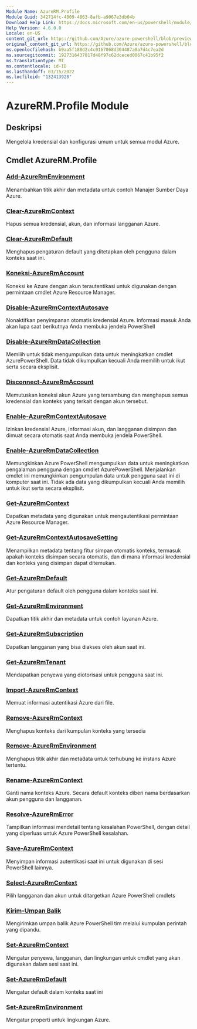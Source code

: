 ```yaml
---
Module Name: AzureRM.Profile
Module Guid: 342714fc-4009-4863-8afb-a9067e3db04b
Download Help Link: https://docs.microsoft.com/en-us/powershell/module/azurerm.profile
Help Version: 4.6.0.0
Locale: en-US
content_git_url: https://github.com/Azure/azure-powershell/blob/preview/src/ResourceManager/Profile/Commands.Profile/help/AzureRM.Profile.md
original_content_git_url: https://github.com/Azure/azure-powershell/blob/preview/src/ResourceManager/Profile/Commands.Profile/help/AzureRM.Profile.md
ms.openlocfilehash: b9aa5f188d2c4c0167068d304487a0a7d4c7ea2d
ms.sourcegitcommit: 1927316437817d48f97c62dceced0067c41b95f2
ms.translationtype: MT
ms.contentlocale: id-ID
ms.lasthandoff: 03/15/2022
ms.locfileid: "132413928"
---
```

# AzureRM.Profile Module
## Deskripsi
Mengelola kredensial dan konfigurasi umum untuk semua modul Azure.

## Cmdlet AzureRM.Profile
### [Add-AzureRmEnvironment](Add-AzureRmEnvironment.md)
Menambahkan titik akhir dan metadata untuk contoh Manajer Sumber Daya Azure.

### [Clear-AzureRmContext](Clear-AzureRmContext.md)
Hapus semua kredensial, akun, dan informasi langganan Azure.

### [Clear-AzureRmDefault](Clear-AzureRmDefault.md)
Menghapus pengaturan default yang ditetapkan oleh pengguna dalam konteks saat ini.

### [Koneksi-AzureRmAccount](Connect-AzureRmAccount.md)
Koneksi ke Azure dengan akun terautentikasi untuk digunakan dengan permintaan cmdlet Azure Resource Manager.

### [Disable-AzureRmContextAutosave](Disable-AzureRmContextAutosave.md)
Nonaktifkan penyimpanan otomatis kredensial Azure.  Informasi masuk Anda akan lupa saat berikutnya Anda membuka jendela PowerShell

### [Disable-AzureRmDataCollection](Disable-AzureRmDataCollection.md)
Memilih untuk tidak mengumpulkan data untuk meningkatkan cmdlet AzurePowerShell. Data tidak dikumpulkan kecuali Anda memilih untuk ikut serta secara eksplisit.

### [Disconnect-AzureRmAccount](Disconnect-AzureRmAccount.md)
Memutuskan koneksi akun Azure yang tersambung dan menghapus semua kredensial dan konteks yang terkait dengan akun tersebut.

### [Enable-AzureRmContextAutosave](Enable-AzureRmContextAutosave.md)
Izinkan kredensial Azure, informasi akun, dan langganan disimpan dan dimuat secara otomatis saat Anda membuka jendela PowerShell. 

### [Enable-AzureRmDataCollection](Enable-AzureRmDataCollection.md)
Memungkinkan Azure PowerShell mengumpulkan data untuk meningkatkan pengalaman pengguna dengan cmdlet AzurePowerShell.
Menjalankan cmdlet ini memungkinkan pengumpulan data untuk pengguna saat ini di komputer saat ini.
Tidak ada data yang dikumpulkan kecuali Anda memilih untuk ikut serta secara eksplisit.

### [Get-AzureRmContext](Get-AzureRmContext.md)
Dapatkan metadata yang digunakan untuk mengautentikasi permintaan Azure Resource Manager.

### [Get-AzureRmContextAutosaveSetting](Get-AzureRmContextAutosaveSetting.md)
Menampilkan metadata tentang fitur simpan otomatis konteks, termasuk apakah konteks disimpan secara otomatis, dan di mana informasi kredensial dan konteks yang disimpan dapat ditemukan.

### [Get-AzureRmDefault](Get-AzureRmDefault.md)
Atur pengaturan default oleh pengguna dalam konteks saat ini.

### [Get-AzureRmEnvironment](Get-AzureRmEnvironment.md)
Dapatkan titik akhir dan metadata untuk contoh layanan Azure.

### [Get-AzureRmSubscription](Get-AzureRmSubscription.md)
Dapatkan langganan yang bisa diakses oleh akun saat ini.

### [Get-AzureRmTenant](Get-AzureRmTenant.md)
Mendapatkan penyewa yang diotorisasi untuk pengguna saat ini.

### [Import-AzureRmContext](Import-AzureRmContext.md)
Memuat informasi autentikasi Azure dari file.

### [Remove-AzureRmContext](Remove-AzureRmContext.md)
Menghapus konteks dari kumpulan konteks yang tersedia

### [Remove-AzureRmEnvironment](Remove-AzureRmEnvironment.md)
Menghapus titik akhir dan metadata untuk terhubung ke instans Azure tertentu.

### [Rename-AzureRmContext](Rename-AzureRmContext.md)
Ganti nama konteks Azure.  Secara default konteks diberi nama berdasarkan akun pengguna dan langganan.

### [Resolve-AzureRmError](Resolve-AzureRmError.md)
Tampilkan informasi mendetail tentang kesalahan PowerShell, dengan detail yang diperluas untuk Azure PowerShell kesalahan.

### [Save-AzureRmContext](Save-AzureRmContext.md)
Menyimpan informasi autentikasi saat ini untuk digunakan di sesi PowerShell lainnya.

### [Select-AzureRmContext](Select-AzureRmContext.md)
Pilih langganan dan akun untuk ditargetkan Azure PowerShell cmdlets

### [Kirim-Umpan Balik](Send-Feedback.md)
Mengirimkan umpan balik Azure PowerShell tim melalui kumpulan perintah yang dipandu.

### [Set-AzureRmContext](Set-AzureRmContext.md)
Mengatur penyewa, langganan, dan lingkungan untuk cmdlet yang akan digunakan dalam sesi saat ini.

### [Set-AzureRmDefault](Set-AzureRmDefault.md)
Mengatur default dalam konteks saat ini

### [Set-AzureRmEnvironment](Set-AzureRmEnvironment.md)
Mengatur properti untuk lingkungan Azure.

